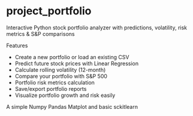 # project_portfolio
Interactive Python stock portfolio analyzer with predictions, volatility, risk metrics &amp; S&amp;P comparisons


Features

-  Create a new portfolio or load an existing CSV
-  Predict future stock prices with Linear Regression
-  Calculate rolling volatility (12-month)
-  Compare your portfolio with S&P 500
-  Portfolio risk metrics calculation
-  Save/export portfolio reports
-  Visualize portfolio growth and risk easily

A simple Numpy Pandas Matplot and basic sckitlearn
